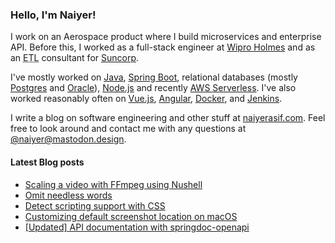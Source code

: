 ### Hello, I'm Naiyer!

I work on an Aerospace product where I build microservices and enterprise API. Before this, I worked as a full-stack engineer at [Wipro Holmes](https://www.wipro.com/holmes/) and as an <abbr title="Extract Transform Load">ETL</abbr> consultant for [Suncorp](https://www.suncorp.com.au/).

I've mostly worked on [Java](https://openjdk.java.net/), [Spring Boot](https://spring.io/projects/spring-boot), relational databases (mostly [Postgres](https://www.postgresql.org/) and [Oracle](https://www.oracle.com/database/)), [Node.js](https://nodejs.org/en/) and recently [AWS Serverless](https://aws.amazon.com/serverless/). I've also worked reasonably often on [Vue.js](https://vuejs.org/), [Angular](https://angular.io/), [Docker](https://www.docker.com/), and [Jenkins](https://www.jenkins.io/).

I write a blog on software engineering and other stuff at [naiyerasif.com](https://www.naiyerasif.com). Feel free to look around and contact me with any questions at [@naiyer@mastodon.design](https://mastodon.design/@naiyer).

#### Latest Blog posts

<!-- BLOG-POST-LIST:START -->
- [Scaling a video with FFmpeg using Nushell](https://www.naiyerasif.com/post/2023/12/29/scaling-a-video-with-ffmpeg-using-nushell/)
- [Omit needless words](https://www.naiyerasif.com/post/2023/12/29/omit-needless-words/)
- [Detect scripting support with CSS](https://www.naiyerasif.com/post/2023/12/17/detect-scripting-support-with-css/)
- [Customizing default screenshot location on macOS](https://www.naiyerasif.com/post/2023/11/25/customizing-default-screenshot-location-on-macos/)
- [[Updated] API documentation with springdoc-openapi](https://www.naiyerasif.com/post/2020/06/27/api-documentation-with-springdoc-openapi/)
<!-- BLOG-POST-LIST:END -->
